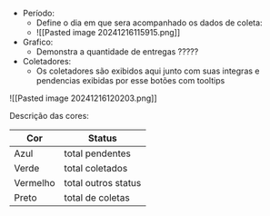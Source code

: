 - Período:
	- Define o dia em que sera acompanhado os dados de coleta:
	- ![[Pasted image 20241216115915.png]]
- Grafico:
	- Demonstra a quantidade de entregas ?????
- Coletadores:
	- Os coletadores são exibidos aqui junto com suas integras e pendencias exibidas por esse botões com tooltips

		 
![[Pasted image 20241216120203.png]]		 

Descrição das cores:

| Cor      | Status              |
| -------- | ------------------- |
| Azul     | total pendentes     |
| Verde    | total coletados     |
| Vermelho | total outros status |
| Preto    | total de coletas    |
